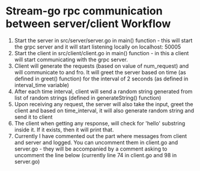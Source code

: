 # Stream-go rpc communication between server/client Workflow

1. Start the server in src/server/server.go in main() function - this will start the grpc server and it will start listening locally on localhost: 50005
2. Start the client in src/client/client.go in main() function - in this a client will start communicating with the grpc server.
3. Client will generate the requests (based on value of num_request) and will communicate to and fro. It will greet the server based on time (as defined in greet() function) for the interval of 2 seconds (as defined in interval_time variable)
4. After each time interval, client will send a random string generated from list of random strings (defined in generateString() function)
5. Upon receiving any request, the server will also take the input, greet the client and based on time_interval, it will also generate random string and send it to client
6. The client when getting any response, will check for 'hello' substring inside it. If it exists, then it will print that.
7. Currently I have commented out the part where messages from client and server and logged. You can uncomment them in client.go and server.go - they will be accompanied by a comment asking to uncomment the line below (currently line 74 in client.go and 98 in server.go)

